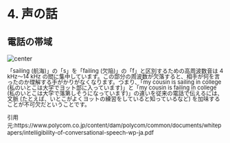 <!-- 自動生成されたプリアンブル ここから -->
<!-- // $width:"841.89" -->
<!-- // $height:"595.28" -->
<!-- // $page_number:"true" -->
<!-- // $page:"57" -->
<!-- // $absolute_page:"57" -->
<!-- // $h2:"none" -->
<!-- // $h3:"none" -->
<!-- // $title:"true" -->
<!-- // $state_title:"2" -->
<!-- 自動生成されたプリアンブル ここまで -->

<!-- 前のページから引き継いだタイトル ここから -->
<!-- 前のページから引き継いだタイトル ここまで -->
# 4. 声の話
## 電話の帯域

![center](./img/会話音声の明瞭度に対する帯域の影響174710.png)
<font size=2>
<p style="line-height : 100%;">「sailing (航海)」の「s」を「failing (欠陥)」の「f」と区別するための高周波数音は 4 kHz～14 kHz の間に集中しています。この部分の周波数が欠落すると、相手が何を言ったのか理解する手がかりがなくなります。つまり、「my cousin is sailing in college (私のいとこは大学でヨット部に入っています)」と「my cousin is failing in college (私のいとこは大学で落第しそうになっています)」の違いを従来の電話で伝えるには、文脈 (たとえば、いとこがよくヨットの練習をしていると知っているなど) を加味することが不可欠だということです。</p>
引用元:https://www.polycom.co.jp/content/dam/polycom/common/documents/whitepapers/intelligibility-of-conversational-speech-wp-ja.pdf
</font>

